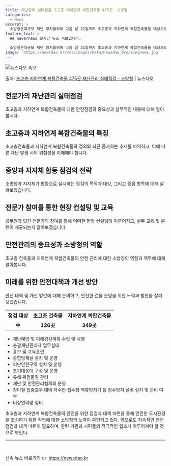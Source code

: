 ```yaml
---
title: 재난관리 실태점검 초고층·지하연계 복합건축물 475곳  소방청
categories:
  - News
excerpt: >
  소방청은대규모 재난 방지를위해 다음 달 21일까지 초고층과 지하연계 복합건축물을 대상으로 재난관리 실태를 점…
feature_text: >
  ## navernews 실시간 뉴스 속보입니다.

  소방청은대규모 재난 방지를위해 다음 달 21일까지 초고층과 지하연계 복합건축물을 대상으로 재난관리 실태를 점…
image: 'https://newsdao.kr/res/images/meta/newsdao_breakingnews.jpg'
---
```


![뉴스다오 속보](https://newsdao.kr/res/images/meta/newsdao_breakingnews.jpg)

<p>출처: <a href="https://newsdao.kr/3797" rel="dofollow">초고층·지하연계 복합건축물 475곳 재난관리 실태점검 - 소방청</a> | 뉴스다오</p>

<h2 data-ke-size="size26">전문가의 재난관리 실태점검</h2>
<p data-ke-size="size16">초고층과 지하연계 복합건축물에 대한 안전점검의 중요성과 실무적인 내용에 대해 알아봅시다.</p>

<h2 data-ke-size="size24">초고층과 지하연계 복합건축물의 특징</h2>
<p data-ke-size="size16">초고층건축물과 지하연계 복합건축물의 정의와 최근 증가하는 추세를 파악하고, 이에 따른 재난 발생 시의 위험성을 이해해야 합니다.</p>

<h2 data-ke-size="size24">중앙과 지자체 합동 점검의 전략</h2>
<p data-ke-size="size16">소방청과 지자체가 합동으로 실시하는 점검의 목적과 대상, 그리고 중점 항목에 대해 살펴보겠습니다.</p>

<h2 data-ke-size="size24">전문가 참여를 통한 현장 컨설팅 및 교육</h2>
<p data-ke-size="size16">공무원과 민간 전문가의 참여를 통해 어떠한 현장 컨설팅이 이루어지고, 실무 교육 및 훈련이 제공되는지 알아보겠습니다.</p>

<h2 data-ke-size="size24">안전관리의 중요성과 소방청의 역할</h2>
<p data-ke-size="size16">초고층 건축물과 지하연계 복합건축물의 안전 관리에 대한 소방청의 역할과 책무에 대해 알아봅니다.</p>

<h2 data-ke-size="size24">미래를 위한 안전대책과 개선 방안</h2>
<p data-ke-size="size16">안전 대책 및 개선 방안에 대해 논의하고, 안전한 건물 운영을 위한 노력과 방안을 살펴보겠습니다.</p>

<table>
  <tr>
    <th>점검 대상</th>
    <th>초고층 건축물</th>
    <th>지하연계 복합건축물</th>
  </tr>
  <tr>
    <td style="text-align: center; height: 17px;"><b>수</b></td>
    <td style="text-align: center; height: 17px;"><b>126곳</b></td>
    <td style="text-align: center; height: 17px;"><b>349곳</b></td>
  </tr>
</table>
<ul>
  <li>재난예방 및 피해경감계획 수립 및 시행</li>
  <li>총괄재난관리자 업무실태</li>
  <li>홍보 및 교육훈련</li>
  <li>종합방재실 설치 및 운영</li>
  <li>피난안전구역 설치 및 운영</li>
  <li>초기대응대 구성 및 운영</li>
  <li>유해·위험물질 관리</li>
  <li>재난 및 안전관리협의회 운영</li>
  <li>장마철 집중호우 대비 차수판·집수정·역류방지기 등 침수방지 설비 설치 및 관리 여부</li>
  <li>비상연락망 정비</li>
</ul>
<p data-ke-size="size16">초고층과 지하연계 복합건축물의 안전을 위한 점검과 대책 마련을 통해 안전한 도시환경을 조성하기 위한 작업에 대한 소방청의 노력이 확인되고 있다. 앞으로도 지속적인 안전 점검과 대책 마련이 필요하며, 관련 기관과 시민들의 적극적인 협조가 이루어져야 할 것으로 보인다.</p>

<hr>
<p data-ke-size="size16">&nbsp;</p> 

신속 뉴스 바로가기 👉 <a href="https://newsdao.kr" rel="dofollow">https://newsdao.kr</a>


